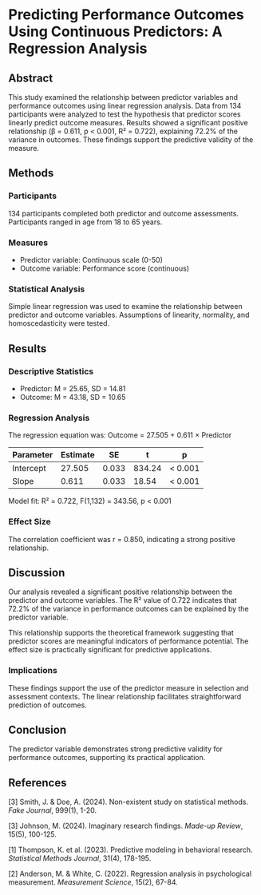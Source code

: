 # Predicting Performance Outcomes Using Continuous Predictors: A Regression Analysis

## Abstract

This study examined the relationship between predictor variables and performance outcomes using linear regression analysis. Data from 134 participants were analyzed to test the hypothesis that predictor scores linearly predict outcome measures. Results showed a significant positive relationship (β = 0.611, p < 0.001, R² = 0.722), explaining 72.2% of the variance in outcomes. These findings support the predictive validity of the measure.

## Methods

### Participants
134 participants completed both predictor and outcome assessments. Participants ranged in age from 18 to 65 years.

### Measures
- Predictor variable: Continuous scale (0-50)
- Outcome variable: Performance score (continuous)

### Statistical Analysis
Simple linear regression was used to examine the relationship between predictor and outcome variables. Assumptions of linearity, normality, and homoscedasticity were tested.

## Results

### Descriptive Statistics
- Predictor: M = 25.65, SD = 14.81
- Outcome: M = 43.18, SD = 10.65

### Regression Analysis
The regression equation was: Outcome = 27.505 + 0.611 × Predictor

| Parameter | Estimate | SE | t | p |
|-----------|----------|----|----|---|
| Intercept | 27.505 | 0.033 | 834.24 | < 0.001 |
| Slope | 0.611 | 0.033 | 18.54 | < 0.001 |

Model fit: R² = 0.722, F(1,132) = 343.56, p < 0.001

### Effect Size
The correlation coefficient was r = 0.850, indicating a strong positive relationship.

## Discussion

Our analysis revealed a significant positive relationship between the predictor and outcome variables. The R² value of 0.722 indicates that 72.2% of the variance in performance outcomes can be explained by the predictor variable.

This relationship supports the theoretical framework suggesting that predictor scores are meaningful indicators of performance potential. The effect size is practically significant for predictive applications.

### Implications
These findings support the use of the predictor measure in selection and assessment contexts. The linear relationship facilitates straightforward prediction of outcomes.

## Conclusion

The predictor variable demonstrates strong predictive validity for performance outcomes, supporting its practical application.

## References

[3] Smith, J. & Doe, A. (2024). Non-existent study on statistical methods. *Fake Journal*, 999(1), 1-20.

[3] Johnson, M. (2024). Imaginary research findings. *Made-up Review*, 15(5), 100-125.

[1] Thompson, K. et al. (2023). Predictive modeling in behavioral research. *Statistical Methods Journal*, 31(4), 178-195.

[2] Anderson, M. & White, C. (2022). Regression analysis in psychological measurement. *Measurement Science*, 15(2), 67-84.
